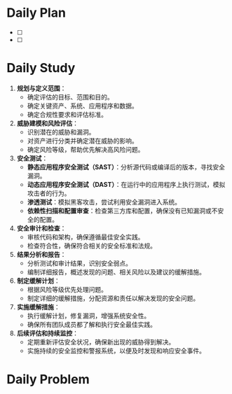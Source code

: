 # Daily Plan
- [ ] 
- [ ] 
# Daily Study
1. **规划与定义范围**：
    - 确定评估的目标、范围和目的。
    - 确定关键资产、系统、应用程序和数据。
    - 确定合规性要求和评估标准。
2. **威胁建模和风险评估**：
    - 识别潜在的威胁和漏洞。
    - 对资产进行分类并确定潜在威胁的影响。
    - 确定风险等级，帮助优先解决高风险问题。
3. **安全测试**：
    - **静态应用程序安全测试（SAST）**：分析源代码或编译后的版本，寻找安全漏洞。
    - **动态应用程序安全测试（DAST）**：在运行中的应用程序上执行测试，模拟攻击者的行为。
    - **渗透测试**：模拟黑客攻击，尝试利用安全漏洞进入系统。
    - **依赖性扫描和配置审查**：检查第三方库和配置，确保没有已知漏洞或不安全的配置。
4. **安全审计和检查**：
    - 审核代码和架构，确保遵循最佳安全实践。
    - 检查符合性，确保符合相关的安全标准和法规。
5. **结果分析和报告**：
    - 分析测试和审计结果，识别安全弱点。
    - 编制详细报告，概述发现的问题、相关风险以及建议的缓解措施。
6. **制定缓解计划**：
    - 根据风险等级优先处理问题。
    - 制定详细的缓解措施，分配资源和责任以解决发现的安全问题。
7. **实施缓解措施**：
    - 执行缓解计划，修复漏洞，增强系统安全性。
    - 确保所有团队成员都了解和执行安全最佳实践。
8. **后续评估和持续监控**：
    - 定期重新评估安全状况，确保新出现的威胁得到解决。
    - 实施持续的安全监控和警报系统，以便及时发现和响应安全事件。
# Daily Problem
